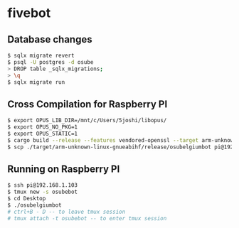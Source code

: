 # fivebot 

## Database changes
```sh 
$ sqlx migrate revert
$ psql -U postgres -d osube
> DROP table _sqlx_migrations;
> \q
$ sqlx migrate run
```

## Cross Compilation for Raspberry PI
```sh
$ export OPUS_LIB_DIR=/mnt/c/Users/5joshi/libopus/
$ export OPUS_NO_PKG=1 
$ export OPUS_STATIC=1
$ cargo build --release --features vendored-openssl --target arm-unknown-linux-gnueabihf
$ scp ./target/arm-unknown-linux-gnueabihf/release/osubelgiumbot pi@192.168.1.103:/home/pi/Desktop
```

## Running on Raspberry PI
```sh
$ ssh pi@192.168.1.103
$ tmux new -s osubebot
$ cd Desktop
$ ./osubelgiumbot
# ctrl+B - D -- to leave tmux session
# tmux attach -t osubebot -- to enter tmux session
```